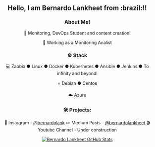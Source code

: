 <div align="center">
<h2>Hello, I am Bernardo Lankheet from :brazil:!! </h2>

<h3>  About Me!</h3>

  🙋 Monitoring, DevOps Student and content creation!
  
  💼 Working as a Monitoring Analist

<h3>⚙️ Stack</h3>

  💻 Zabbix ● Linux ● Docker ● Kubernetes ● Ansible ● Jenkins ● To infinity and beyond!
  
  ⭐ Debian ● Centos 
  
  ☁️ Azure

<h3>🛠️ Projects:</h3>

  📸 Instagram - [@bernardolank](https://www.instagram.com/bernardolank)
  ✏️ Medium Posts - [@bernardolankheet](https://medium.com/@bernardolankheet)
  🎬 Youtube Channel - Under construction


[![Bernardo Lankheet GitHub Stats](https://github-readme-stats.vercel.app/api?username=bernardolankheet&show_icons=true)](https://github.com/bernardolankheet)
<!--
**bernardolankheet/bernardolankheet** is a ✨ _special_ ✨ repository because its `README.md` (this file) appears on your GitHub profile.
